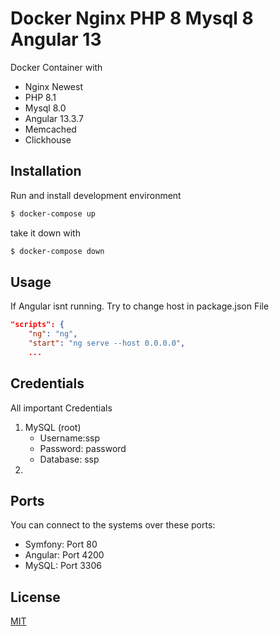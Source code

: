 # Docker Nginx PHP 8 Mysql 8 Angular 13

Docker Container with
- Nginx Newest
- PHP 8.1
- Mysql 8.0
- Angular 13.3.7
- Memcached
- Clickhouse

## Installation

Run and install development environment

```bash
$ docker-compose up
```

take it down with
```bash
$ docker-compose down
```

## Usage

If Angular isnt running. Try to change host in package.json File

```json
"scripts": {
    "ng": "ng",
    "start": "ng serve --host 0.0.0.0",
    ...
```
## Credentials
All important Credentials
1. MySQL (root)
    * Username:ssp
    * Password: password
    * Database: ssp
2. 

## Ports
You can connect to the systems over these ports:

- Symfony: Port 80
- Angular: Port 4200
- MySQL: Port 3306

## License
[MIT](https://choosealicense.com/licenses/mit/)